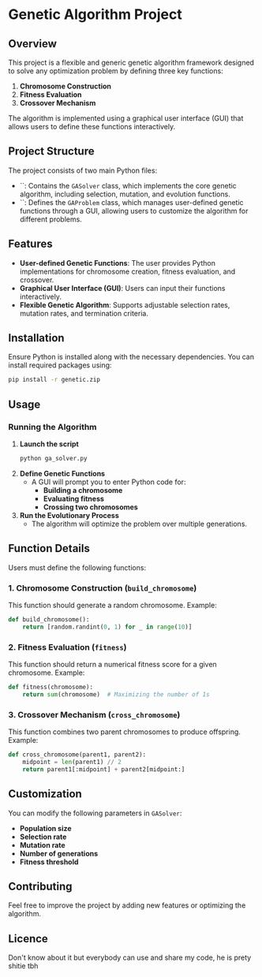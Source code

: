 # Genetic Algorithm Project

## Overview

This project is a flexible and generic genetic algorithm framework designed to solve any optimization problem by defining three key functions:

1. **Chromosome Construction**
2. **Fitness Evaluation**
3. **Crossover Mechanism**

The algorithm is implemented using a graphical user interface (GUI) that allows users to define these functions interactively.

## Project Structure

The project consists of two main Python files:

- ``: Contains the `GASolver` class, which implements the core genetic algorithm, including selection, mutation, and evolution functions.
- ``: Defines the `GAProblem` class, which manages user-defined genetic functions through a GUI, allowing users to customize the algorithm for different problems.

## Features

- **User-defined Genetic Functions**: The user provides Python implementations for chromosome creation, fitness evaluation, and crossover.
- **Graphical User Interface (GUI)**: Users can input their functions interactively.
- **Flexible Genetic Algorithm**: Supports adjustable selection rates, mutation rates, and termination criteria.

## Installation

Ensure Python is installed along with the necessary dependencies. You can install required packages using:

```bash
pip install -r genetic.zip
```

## Usage

### Running the Algorithm

1. **Launch the script**
   ```bash
   python ga_solver.py
   ```
2. **Define Genetic Functions**
   - A GUI will prompt you to enter Python code for:
     - **Building a chromosome**
     - **Evaluating fitness**
     - **Crossing two chromosomes**
3. **Run the Evolutionary Process**
   - The algorithm will optimize the problem over multiple generations.

## Function Details

Users must define the following functions:

### 1. Chromosome Construction (`build_chromosome`)

This function should generate a random chromosome. Example:

```python
def build_chromosome():
    return [random.randint(0, 1) for _ in range(10)]
```

### 2. Fitness Evaluation (`fitness`)

This function should return a numerical fitness score for a given chromosome. Example:

```python
def fitness(chromosome):
    return sum(chromosome)  # Maximizing the number of 1s
```

### 3. Crossover Mechanism (`cross_chromosome`)

This function combines two parent chromosomes to produce offspring. Example:

```python
def cross_chromosome(parent1, parent2):
    midpoint = len(parent1) // 2
    return parent1[:midpoint] + parent2[midpoint:]
```

## Customization

You can modify the following parameters in `GASolver`:

- **Population size**
- **Selection rate**
- **Mutation rate**
- **Number of generations**
- **Fitness threshold**

## Contributing

Feel free to improve the project by adding new features or optimizing the algorithm.

## Licence 

Don't know about it but everybody can use and share my code, he is prety shitie tbh 
